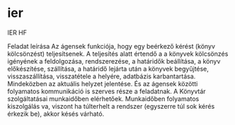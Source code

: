 # ier
IER HF

Feladat leírása
Az ágensek funkciója, hogy egy beérkező kérést (könyv kölcsönzést) teljesítsenek. A teljesítés alatt értendő a  a könyvek kölcsönzés igényének a feldolgozása, rendszerezése, a határidők beállítása, a könyv előkészítése, szállítása, a határidő lejárta után a könyvek begyűjtése, visszaszállítása, visszatétele a helyére, adatbázis karbantartása. Mindeközben az aktuális helyzet jelentése. És az ágensek közötti folyamatos kommunikáció is szerves része a feladatnak.
A Könyvtár szolgáltatásai munkaidőben elérhetőek. Munkaidőben folyamatos kiszolgálás va, viszont ha túlterhelt a rendszer (egyszerre túl sok kérés érkezik be), akkor késés várható.
